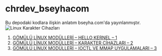 # chrdev_bseyhacom
Bu depodaki kodlara ilişkin anlatım bseyha.com'da yayınlanmıştır.
![Linux Karakter Cihazları](https://www.bseyha.com/wp-content/uploads/2021/07/1912280.jpg)
1. [GÖMÜLÜ LİNUX MODÜLLERİ – HELLO KERNEL – 1](https://www.bseyha.com/gomulu-linux-modul-gelistirme-1)
2. [GÖMÜLÜ LİNUX MODÜLLERİ – KARAKTER CİHAZLARI – 2](https://www.bseyha.com/gomulu-linux-modulleri-karakter-cihazlari-2)
3. [GÖMÜLÜ LİNUX MODÜLLERİ – IOCTL VE MMAP UYGULAMALARI – 3](https://www.bseyha.com/gomulu-linux-modulleri-ioctl-ve-mmap-uygulamalari-3)
